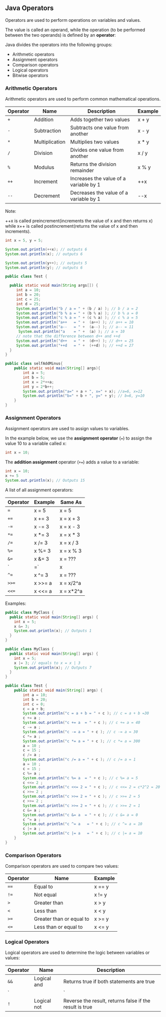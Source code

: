 ## Java Operators

Operators are used to perform operations on variables and values.

The value is called an operand, while the operation (to be performed between the two operands) is defined by an __operator__:

Java divides the operators into the following groups:

- Arithmetic operators
- Assignment operators
- Comparison operators
- Logical operators
- Bitwise operators

### Arithmetic Operators

Arithmetic operators are used to perform common mathematical operations.

Operator|Name			|Description						   |Example	
--------|---------------|--------------------------------------|--------
`+`	    |Addition		|Adds together two values			   |x + y	
`-`		|Subtraction	|Subtracts one value from another	   |x - y	
`*`		|Multiplication |Multiplies two values				   |x * y	
`/`		|Division		|Divides one value from another		   |x / y	
`%`		|Modulus		|Returns the division remainder		   |x % y	
`++`	|Increment		|Increases the value of a variable by 1|++x	
`--`	|Decrement		|Decreases the value of a variable by 1|--x

Note:

++x is called preincrement(increments the value of x and then returns x) while x++ is called postincrement(returns the value of x and then increments).

```java
int x = 5, y = 5;

System.out.println(++x); // outputs 6
System.out.println(x); // outputs 6

System.out.println(y++); // outputs 5
System.out.println(y); // outputs 6
```
```java
public class Test {

  public static void main(String args[]) {
     int a = 10;
     int b = 20;
     int c = 25;
     int d = 25;
     System.out.println("b / a = " + (b / a) ); // b / a = 2
     System.out.println("b % a = " + (b % a) ); // b % a = 0
     System.out.println("c % a = " + (c % a) ); // c % a = 5
     System.out.println("a++   = " +  (a++) ); // a++ = 10
     System.out.println("a--   = " +  (a--) ); // a-- = 11
      System.out.println("a    = " +  (a) ); // a = 10
     // note that the difference between d++ and ++d
     System.out.println("d++   = " +  (d++) ); // d++ = 25
     System.out.println("++d   = " +  (++d) ); // ++d = 27
  }
} 

```

```java
public class selfAddMinus{
    public static void main(String[] args){
        int a = 5;
        int b = 5;
        int x = 2*++a;
        int y = 2*b++;
        System.out.println("a=" + a + ", x=" + x); //a=6, x=12
        System.out.println("b=" + b + ", y=" + y); // b=6, y=10
    }
}
```


### Assignment Operators

Assignment operators are used to assign values to variables.

In the example below, we use the __assignment operator__ (`=`) to assign the value 10 to a variable called x:

```java
int x = 10;
```
The __addition assignment__ operator (`+=`) adds a value to a variable:

```java
int x = 10;
x += 5
System.out.println(x); // Outputs 15
```

A list of all assignment operators:

Operator|Example	|Same As
--------|-----------|----------
`=`		|x = 5		|x = 5	
`+=`	|x += 3		|x = x + 3	
`-=`	|x -= 3		|x = x - 3	
`*=`	|x *= 3		|x = x * 3	
`/=`	|x /= 3		|x = x / 3	
`%=`	|x %= 3		|x = x % 3	
`&=`	|x &= 3		|x = ???	
`|=`	|x |= 3		|x = ???	
`^=`	|x ^= 3		|x = ???	
`>>=`	|x >>= a	|x = x/2^a	
`<<=`	|x <<= a	|x = x*2^a	

Examples:

```java
public class MyClass {
  public static void main(String[] args) {
    int x = 5;
    x &= 3;
    System.out.println(x); // Outputs 1
  }
}

```

```java
public class MyClass {
  public static void main(String[] args) {
    int x = 5;
    x |= 3; // equals to x = x | 3
    System.out.println(x); // Outputs 7
  }
}

```

```java
public class Test {
    public static void main(String[] args) {
        int a = 10;
        int b = 20;
        int c = 0;
        c = a + b;
        System.out.println("c = a + b = " + c ); // c = a + b =30
        c += a ; 
        System.out.println("c += a  = " + c ); // c += a = 40
        c -= a ;
        System.out.println("c -= a = " + c ); // c -= a = 30
        c *= a ;
        System.out.println("c *= a = " + c ); // c *= a = 300
        a = 10 ;
        c = 15 ;
        c /= a ;
        System.out.println("c /= a = " + c ); // c /= a = 1
        a = 10 ;
        c = 15 ;
        c %= a ; 
        System.out.println("c %= a  = " + c ); // c %= a = 5
        c <<= 2 ; 
        System.out.println("c <<= 2 = " + c ); // c <<= 2 = c*2^2 = 20
        c >>= 2 ;
        System.out.println("c >>= 2 = " + c ); // c >>= 2 = 5
        c >>= 2 ;
        System.out.println("c >>= 2 = " + c ); // c >>= 2 = 1
        c &= a ;
        System.out.println("c &= a  = " + c ); // c &= a = 0
        c ^= a ;
        System.out.println("c ^= a   = " + c ); // c ^= a = 10
        c |= a ;
        System.out.println("c |= a   = " + c ); // c |= a = 10
    }
}
```

### Comparison Operators

Comparison operators are used to compare two values:

Operator	|Name						|Example
------------|---------------------------|--------	
`==`		|Equal to					|x == y	
`!=`		|Not equal					|x != y	
`>`			|Greater than				|x > y	
`<`			|Less than					|x < y	
`>=`		|Greater than or equal to	|x >= y	
`<=`		|Less than or equal to		|x <= y

### Logical Operators

Logical operators are used to determine the logic between variables or values:

Operator	|Name						|Description
------------|---------------------------|------------------------------------------------------
`&&`			|Logical and				|Returns true if both statements are true	
`||`		|Logical or					|Returns true if one of the statements is true	
`!`			|Logical not				|Reverse the result, returns false if the result is true	


